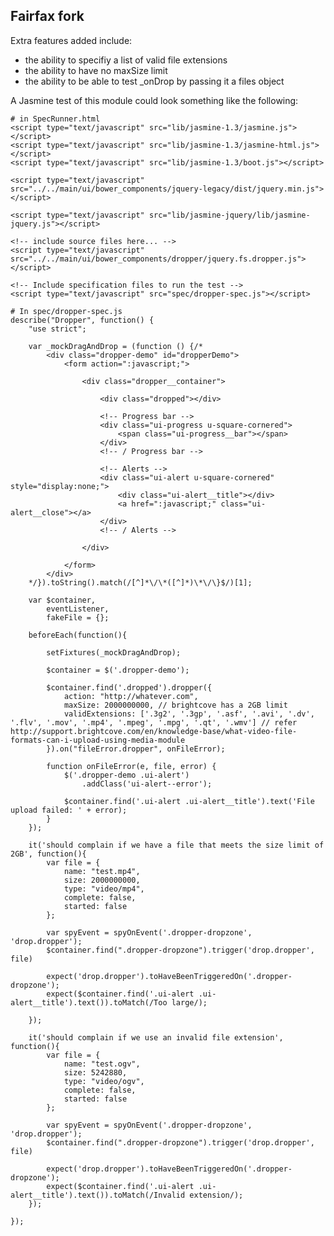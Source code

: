 ## Fairfax fork

Extra features added include:

* the ability to specifiy a list of valid file extensions
* the ability to have no maxSize limit
* the ability to be able to test _onDrop by passing it a files object

A Jasmine test of this module could look something like the following:

    # in SpecRunner.html
    <script type="text/javascript" src="lib/jasmine-1.3/jasmine.js"></script>
    <script type="text/javascript" src="lib/jasmine-1.3/jasmine-html.js"></script>
    <script type="text/javascript" src="lib/jasmine-1.3/boot.js"></script>

    <script type="text/javascript" src="../../main/ui/bower_components/jquery-legacy/dist/jquery.min.js"></script>

    <script type="text/javascript" src="lib/jasmine-jquery/lib/jasmine-jquery.js"></script>

    <!-- include source files here... -->
    <script type="text/javascript" src="../../main/ui/bower_components/dropper/jquery.fs.dropper.js"></script>

    <!-- Include specification files to run the test -->
    <script type="text/javascript" src="spec/dropper-spec.js"></script>

    # In spec/dropper-spec.js
    describe("Dropper", function() {
        "use strict";

        var _mockDragAndDrop = (function () {/*
            <div class="dropper-demo" id="dropperDemo">
                <form action=":javascript;">

                    <div class="dropper__container">

                        <div class="dropped"></div>

                        <!-- Progress bar -->
                        <div class="ui-progress u-square-cornered">
                            <span class="ui-progress__bar"></span>
                        </div>
                        <!-- / Progress bar -->

                        <!-- Alerts -->
                        <div class="ui-alert u-square-cornered" style="display:none;">
                            <div class="ui-alert__title"></div>
                            <a href=":javascript;" class="ui-alert__close"></a>
                        </div>
                        <!-- / Alerts -->

                    </div>

                </form>
            </div>
        */}).toString().match(/[^]*\/\*([^]*)\*\/\}$/)[1];

        var $container,
            eventListener,
            fakeFile = {};

        beforeEach(function(){

            setFixtures(_mockDragAndDrop);

            $container = $('.dropper-demo');

            $container.find('.dropped').dropper({
                action: "http://whatever.com",
                maxSize: 2000000000, // brightcove has a 2GB limit
                validExtensions: ['.3g2', '.3gp', '.asf', '.avi', '.dv', '.flv', '.mov', '.mp4', '.mpeg', '.mpg', '.qt', '.wmv'] // refer http://support.brightcove.com/en/knowledge-base/what-video-file-formats-can-i-upload-using-media-module
            }).on("fileError.dropper", onFileError);

            function onFileError(e, file, error) {
                $('.dropper-demo .ui-alert')
                    .addClass('ui-alert--error');

                $container.find('.ui-alert .ui-alert__title').text('File upload failed: ' + error);
            }
        });

        it('should complain if we have a file that meets the size limit of 2GB', function(){
            var file = {
                name: "test.mp4",
                size: 2000000000,
                type: "video/mp4",
                complete: false,
                started: false
            };

            var spyEvent = spyOnEvent('.dropper-dropzone', 'drop.dropper');
            $container.find(".dropper-dropzone").trigger('drop.dropper', file)

            expect('drop.dropper').toHaveBeenTriggeredOn('.dropper-dropzone');
            expect($container.find('.ui-alert .ui-alert__title').text()).toMatch(/Too large/);

        });

        it('should complain if we use an invalid file extension', function(){
            var file = {
                name: "test.ogv",
                size: 5242880,
                type: "video/ogv",
                complete: false,
                started: false
            };

            var spyEvent = spyOnEvent('.dropper-dropzone', 'drop.dropper');
            $container.find(".dropper-dropzone").trigger('drop.dropper', file)

            expect('drop.dropper').toHaveBeenTriggeredOn('.dropper-dropzone');
            expect($container.find('.ui-alert .ui-alert__title').text()).toMatch(/Invalid extension/);
        });

    });
